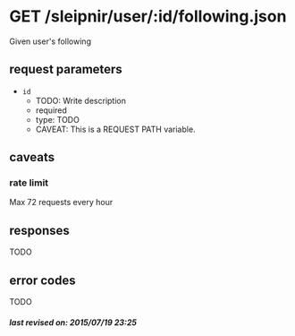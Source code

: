 # GET /sleipnir/user/:id/following.json

Given user's following

## request parameters

- `id`
  - TODO: Write description
  - required
  - type: TODO
  - CAVEAT: This is a REQUEST PATH variable.

## caveats

### rate limit

Max 72 requests every hour

## responses

TODO

## error codes

TODO

##### last revised on: 2015/07/19 23:25
